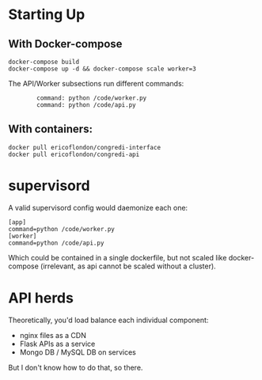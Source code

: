 # Starting Up


## With Docker-compose
```
docker-compose build
docker-compose up -d && docker-compose scale worker=3
```
The API/Worker subsections run different commands:

```
        command: python /code/worker.py
        command: python /code/api.py
```

## With containers:
```
docker pull ericoflondon/congredi-interface
docker pull ericoflondon/congredi-api
```




# supervisord

A valid supervisord config would daemonize each one:

```
[app]
command=python /code/worker.py
[worker]
command=python /code/api.py

```
Which could be contained in a single dockerfile, but not
scaled like docker-compose (irrelevant, as api cannot
be scaled without a cluster).

# API herds

Theoretically, you'd load balance each individual component:

* nginx files as a CDN
* Flask APIs as a service
* Mongo DB / MySQL DB on services

But I don't know how to do that, so there.